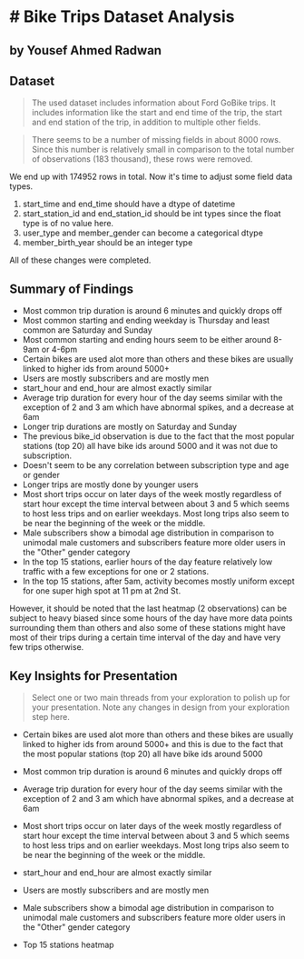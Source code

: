# # Bike Trips Dataset Analysis
## by Yousef Ahmed Radwan


## Dataset

> The used dataset includes information about Ford GoBike trips. It includes information like the start and end time of the trip, the start and end station of the trip, in addition to multiple other fields.

>There seems to be a number of missing fields in about 8000 rows. Since this number is relatively small in comparison to the total number of observations (183 thousand), these rows were removed.

We end up with 174952 rows in total. Now it's time to adjust some field data types.
1. start_time and end_time should have a dtype of datetime
2. start_station_id and end_station_id should be int types since the float type is of no value here.
3. user_type and member_gender can become a categorical dtype
4. member_birth_year should be an integer type

All of these changes were completed.

## Summary of Findings

* Most common trip duration is around 6 minutes and quickly drops off
* Most common starting and ending weekday is Thursday and least common are Saturday and Sunday
* Most common starting and ending hours seem to be either around 8-9am or 4-6pm
* Certain bikes are used alot more than others and these bikes are usually linked to higher ids from around 5000+
* Users are mostly subscribers and are mostly men
* start_hour and end_hour are almost exactly similar
* Average trip duration for every hour of the day seems similar with the exception of 2 and 3 am which have abnormal spikes, and a decrease at 6am
* Longer trip durations are mostly on Saturday and Sunday
* The previous bike_id observation is due to the fact that the most popular stations (top 20) all have bike ids around 5000 and it was not due to subscription.
* Doesn't seem to be any correlation between subscription type and age or gender
* Longer trips are mostly done by younger users
* Most short trips occur on later days of the week mostly regardless of start hour except the time interval between about 3 and 5 which seems to host less trips and on earlier weekdays. Most long trips also seem to be near the beginning of the week or the middle. 
* Male subscribers show a bimodal age distribution in comparison to unimodal male customers and subscribers feature more older users in the "Other" gender category
* In the top 15 stations, earlier hours of the day feature relatively low traffic with a few exceptions for one or 2 stations.
* In the top 15 stations, after 5am, activity becomes mostly uniform except for one super high spot at 11 pm at 2nd St.

However, it should be noted that the last heatmap (2 observations) can be subject to heavy biased since some hours of the day have more data points surrounding them than others and also some of these stations might have most of their trips during a certain time interval of the day and have very few trips otherwise.

## Key Insights for Presentation

> Select one or two main threads from your exploration to polish up for your presentation. Note any changes in design from your exploration step here.

* Certain bikes are used alot more than others and these bikes are usually linked to higher ids from around 5000+ and this is due to the fact that the most popular stations (top 20) all have bike ids around 5000

* Most common trip duration is around 6 minutes and quickly drops off
* Average trip duration for every hour of the day seems similar with the exception of 2 and 3 am which have abnormal spikes, and a decrease at 6am
* Most short trips occur on later days of the week mostly regardless of start hour except the time interval between about 3 and 5 which seems to host less trips and on earlier weekdays. Most long trips also seem to be near the beginning of the week or the middle.
* start_hour and end_hour are almost exactly similar

* Users are mostly subscribers and are mostly men
* Male subscribers show a bimodal age distribution in comparison to unimodal male customers and subscribers feature more older users in the "Other" gender category

* Top 15 stations heatmap